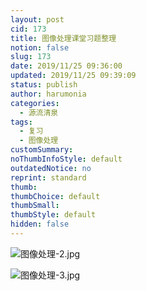 ```yaml
---
layout: post
cid: 173
title: 图像处理课堂习题整理
notion: false
slug: 173
date: 2019/11/25 09:36:00
updated: 2019/11/25 09:39:09
status: publish
author: harumonia
categories:
  - 源流清泉
tags:
  - 复习
  - 图像处理
customSummary:
noThumbInfoStyle: default
outdatedNotice: no
reprint: standard
thumb:
thumbChoice: default
thumbSmall:
thumbStyle: default
hidden: false
---
```


![图像处理-2.jpg](https://harumona-blog.oss-cn-beijing.aliyuncs.com/old_articles/%E5%9B%BE%E5%83%8F%E5%A4%84%E7%90%86%E7%AC%94%E8%AE%B01.jpg?Expires=1602237641&)

![图像处理-3.jpg](https://harumona-blog.oss-cn-beijing.aliyuncs.com/old_articles/%E5%9B%BE%E5%83%8F%E5%A4%84%E7%90%86%E7%AC%94%E8%AE%B02.jpg?Expires=1602237653&)
